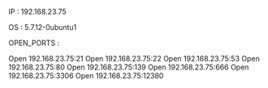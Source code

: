 IP : 192.168.23.75

OS : 5.7.12-0ubuntu1


OPEN_PORTS :

Open 192.168.23.75:21
Open 192.168.23.75:22
Open 192.168.23.75:53
Open 192.168.23.75:80
Open 192.168.23.75:139
Open 192.168.23.75:666
Open 192.168.23.75:3306
Open 192.168.23.75:12380



